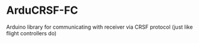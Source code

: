 # ArduCRSF-FC
Arduino library for communicating with receiver via CRSF protocol (just like flight controllers do)

